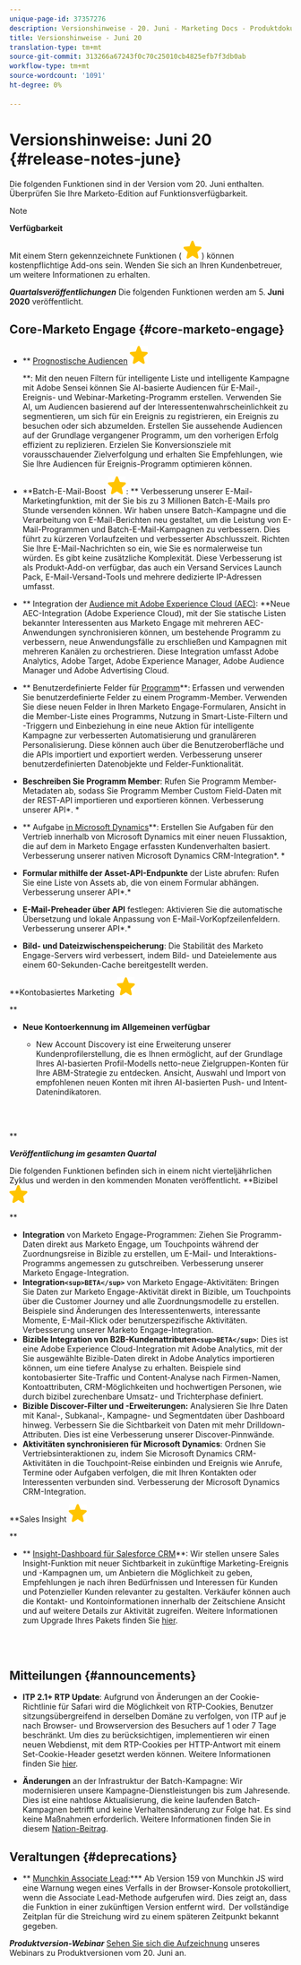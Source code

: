 ```yaml
---
unique-page-id: 37357276
description: Versionshinweise - 20. Juni - Marketing Docs - Produktdokumentation
title: Versionshinweise - Juni 20
translation-type: tm+mt
source-git-commit: 313266a67243f0c70c25010cb4825efb7f3db0ab
workflow-type: tm+mt
source-wordcount: '1091'
ht-degree: 0%

---
```



# Versionshinweise: Juni 20 {#release-notes-june}

Die folgenden Funktionen sind in der Version vom 20. Juni enthalten. Überprüfen Sie Ihre Marketo-Edition auf Funktionsverfügbarkeit.

>[!NOTE]
>
>**Verfügbarkeit**
>
>Mit einem Stern gekennzeichnete Funktionen ( ![(Stern)](assets/star-yellow.svg)) können kostenpflichtige Add-ons sein. Wenden Sie sich an Ihren Kundenbetreuer, um weitere Informationen zu erhalten.

***Quartalsveröffentlichungen*** Die folgenden Funktionen werden am 5. **Juni 2020** veröffentlicht.

## Core-Marketo Engage {#core-marketo-engage}

* ** [Prognostische Audiencen](https://help.marketo.com/hc/en-us/articles/360045746253) ![(Stern)](assets/star-yellow.svg)

   **: Mit den neuen Filtern für intelligente Liste und intelligente Kampagne mit Adobe Sensei können Sie AI-basierte Audiencen für E-Mail-, Ereignis- und Webinar-Marketing-Programm erstellen. Verwenden Sie AI, um Audiencen basierend auf der Interessentenwahrscheinlichkeit zu segmentieren, um sich für ein Ereignis zu registrieren, ein Ereignis zu besuchen oder sich abzumelden. Erstellen Sie aussehende Audiencen auf der Grundlage vergangener Programm, um den vorherigen Erfolg effizient zu replizieren. Erzielen Sie Konversionsziele mit vorausschauender Zielverfolgung und erhalten Sie Empfehlungen, wie Sie Ihre Audiencen für Ereignis-Programm optimieren können.
* **Batch-E-Mail-Boost ![(Stern)](assets/star-yellow.svg): ** Verbesserung unserer E-Mail-Marketingfunktion, mit der Sie bis zu 3 Millionen Batch-E-Mails pro Stunde versenden können. Wir haben unsere Batch-Kampagne und die Verarbeitung von E-Mail-Berichten neu gestaltet, um die Leistung von E-Mail-Programmen und Batch-E-Mail-Kampagnen zu verbessern. Dies führt zu kürzeren Vorlaufzeiten und verbesserter Abschlusszeit. Richten Sie Ihre E-Mail-Nachrichten so ein, wie Sie es normalerweise tun würden. Es gibt keine zusätzliche Komplexität. Diese Verbesserung ist als Produkt-Add-on verfügbar, das auch ein Versand Services Launch Pack, E-Mail-Versand-Tools und mehrere dedizierte IP-Adressen umfasst.
* ** Integration der [Audience mit Adobe Experience Cloud (AEC)](https://docs.marketo.com/x/ogI6Ag): **Neue AEC-Integration (Adobe Experience Cloud), mit der Sie statische Listen bekannter Interessenten aus Marketo Engage mit mehreren AEC-Anwendungen synchronisieren können, um bestehende Programm zu verbessern, neue Anwendungsfälle zu erschließen und Kampagnen mit mehreren Kanälen zu orchestrieren. Diese Integration umfasst Adobe Analytics, Adobe Target, Adobe Experience Manager, Adobe Audience Manager und Adobe Advertising Cloud.
* ** Benutzerdefinierte Felder für [Programm](https://docs.marketo.com/x/MQA6Ag)**: Erfassen und verwenden Sie benutzerdefinierte Felder zu einem Programm-Member. Verwenden Sie diese neuen Felder in Ihren Marketo Engage-Formularen, Ansicht in die Member-Liste eines Programms, Nutzung in Smart-Liste-Filtern und -Triggern und Einbeziehung in eine neue Aktion für intelligente Kampagne zur verbesserten Automatisierung und granuläreren Personalisierung. Diese können auch über die Benutzeroberfläche und die APIs importiert und exportiert werden. Verbesserung unserer benutzerdefinierten Datenobjekte und Felder-Funktionalität.
* **Beschreiben Sie Programm Member**: Rufen Sie Programm Member-Metadaten ab, sodass Sie Programm Member Custom Field-Daten mit der REST-API importieren und exportieren können. Verbesserung unserer API*. *

* ** Aufgabe [in Microsoft Dynamics](https://docs.marketo.com/x/jQM6Ag)**: Erstellen Sie Aufgaben für den Vertrieb innerhalb von Microsoft Dynamics mit einer neuen Flussaktion, die auf dem in Marketo Engage erfassten Kundenverhalten basiert. Verbesserung unserer nativen Microsoft Dynamics CRM-Integration*. *

* **Formular mithilfe der Asset-API-Endpunkte** der Liste abrufen: Rufen Sie eine Liste von Assets ab, die von einem Formular abhängen. Verbesserung unserer API*.*

* **E-Mail-Preheader über API** festlegen: Aktivieren Sie die automatische Übersetzung und lokale Anpassung von E-Mail-VorKopfzeilenfeldern. Verbesserung unserer API*.*

* **Bild- und Dateizwischenspeicherung**: Die Stabilität des Marketo Engage-Servers wird verbessert, indem Bild- und Dateielemente aus einem 60-Sekunden-Cache bereitgestellt werden.

**Kontobasiertes Marketing ![(Stern)](assets/star-yellow.svg)

**

* **Neue Kontoerkennung im Allgemeinen verfügbar**

   * New Account Discovery ist eine Erweiterung unserer Kundenprofilerstellung, die es Ihnen ermöglicht, auf der Grundlage Ihres AI-basierten Profil-Modells netto-neue Zielgruppen-Konten für Ihre ABM-Strategie zu entdecken. Ansicht, Auswahl und Import von empfohlenen neuen Konten mit ihren AI-basierten Push- und Intent-Datenindikatoren.

<br> 

**

***Veröffentlichung im gesamten Quartal***

Die folgenden Funktionen befinden sich in einem nicht vierteljährlichen Zyklus und werden in den kommenden Monaten veröffentlicht.
**Bizibel ![(Stern)](assets/star-yellow.svg)

**

* **Integration** von Marketo Engage-Programmen: Ziehen Sie Programm-Daten direkt aus Marketo Engage, um Touchpoints während der Zuordnungsreise in Bizible zu erstellen, um E-Mail- und Interaktions-Programms angemessen zu gutschreiben. Verbesserung unserer Marketo Engage-Integration.
* **Integration`<sup>BETA</sup>`** von Marketo Engage-Aktivitäten: Bringen Sie Daten zur Marketo Engage-Aktivität direkt in Bizible, um Touchpoints über die Customer Journey und alle Zuordnungsmodelle zu erstellen. Beispiele sind Änderungen des Interessentenwerts, interessante Momente, E-Mail-Klick oder benutzerspezifische Aktivitäten. Verbesserung unserer Marketo Engage-Integration.
* **Bizible Integration von B2B-Kundenattributen`<sup>BETA</sup>`**: Dies ist eine Adobe Experience Cloud-Integration mit Adobe Analytics, mit der Sie ausgewählte Bizible-Daten direkt in Adobe Analytics importieren können, um eine tiefere Analyse zu erhalten. Beispiele sind kontobasierter Site-Traffic und Content-Analyse nach Firmen-Namen, Kontoattributen, CRM-Möglichkeiten und hochwertigen Personen, wie durch bizibel zurechenbare Umsatz- und Trichterphase definiert.
* **Bizible Discover-Filter und -Erweiterungen:** Analysieren Sie Ihre Daten mit Kanal-, Subkanal-, Kampagne- und Segmentdaten über Dashboard hinweg. Verbessern Sie die Sichtbarkeit von Daten mit mehr Drilldown-Attributen. Dies ist eine Verbesserung unserer Discover-Pinnwände.
* **Aktivitäten synchronisieren für Microsoft Dynamics**: Ordnen Sie Vertriebsinteraktionen zu, indem Sie Microsoft Dynamics CRM-Aktivitäten in die Touchpoint-Reise einbinden und Ereignis wie Anrufe, Termine oder Aufgaben verfolgen, die mit Ihren Kontakten oder Interessenten verbunden sind. Verbesserung der Microsoft Dynamics CRM-Integration.

**Sales Insight ![(star)](assets/star-yellow.svg)

**

* ** [Insight-Dashboard für Salesforce CRM](https://docs.marketo.com/x/EoGMAg)**: Wir stellen unsere Sales Insight-Funktion mit neuer Sichtbarkeit in zukünftige Marketing-Ereignis und -Kampagnen um, um Anbietern die Möglichkeit zu geben, Empfehlungen je nach ihren Bedürfnissen und Interessen für Kunden und Potenzieller Kunden relevanter zu gestalten. Verkäufer können auch die Kontakt- und Kontoinformationen innerhalb der Zeitschiene Ansicht und auf weitere Details zur Aktivität zugreifen. Weitere Informationen zum Upgrade Ihres Pakets finden Sie [hier](https://docs.marketo.com/x/F4GMAg).

<br> 

## Mitteilungen {#announcements}

* **ITP 2.1+ RTP Update**: Aufgrund von Änderungen an der Cookie-Richtlinie für Safari wird die Möglichkeit von RTP-Cookies, Benutzer sitzungsübergreifend in derselben Domäne zu verfolgen, von ITP auf je nach Browser- und Browserversion des Besuchers auf 1 oder 7 Tage beschränkt. Um dies zu berücksichtigen, implementieren wir einen neuen Webdienst, mit dem RTP-Cookies per HTTP-Antwort mit einem Set-Cookie-Header gesetzt werden können. Weitere Informationen finden Sie [hier](https://nation.marketo.com/t5/Knowledgebase/Browser-Cookie-Updates-How-Marketo-RTP-Is-Affected/ta-p/299603).

* **Änderungen** an der Infrastruktur der Batch-Kampagne: Wir modernisieren unsere Kampagne-Dienstleistungen bis zum Jahresende. Dies ist eine nahtlose Aktualisierung, die keine laufenden Batch-Kampagnen betrifft und keine Verhaltensänderung zur Folge hat. Es sind keine Maßnahmen erforderlich. Weitere Informationen finden Sie in diesem [Nation-Beitrag](https://nation.marketo.com/t5/Product-Documents/Batch-Campaign-Processing-Infrastructure-Update/ta-p/301374).

## Veraltungen {#deprecations}

* ** [Munchkin Associate Lead](https://developers.marketo.com/blog/deprecation-of-munchkin-associate-lead-method/):*** Ab Version 159 von Munchkin JS wird eine Warnung wegen eines Verfalls in der Browser-Konsole protokolliert, wenn die Associate Lead-Methode aufgerufen wird. Dies zeigt an, dass die Funktion in einer zukünftigen Version entfernt wird.  Der vollständige Zeitplan für die Streichung wird zu einem späteren Zeitpunkt bekannt gegeben.

***Produktversion-Webinar*** [Sehen Sie sich die Aufzeichnung](https://engage.marketo.com/June-Release-2020-On-Demand.html) unseres Webinars zu Produktversionen vom 20. Juni an.
